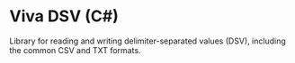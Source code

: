 # Viva DSV (C#)
Library for reading and writing delimiter-separated values (DSV), including the common CSV and TXT formats.
